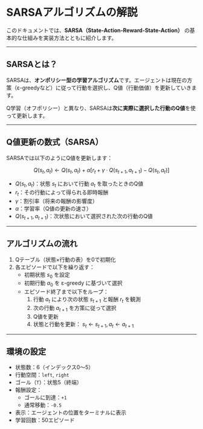 # SARSAアルゴリズムの解説

このドキュメントでは、**SARSA（State-Action-Reward-State-Action）** の基本的な仕組みを実装方法とともに紹介します。

---

## SARSAとは？

SARSAは、**オンポリシー型の学習アルゴリズム**です。エージェントは現在の方策（ε-greedyなど）に従って行動を選択し、Q値（行動価値）を更新していきます。

Q学習（オフポリシー）と異なり、SARSAは**次に実際に選択した行動のQ値**を使って更新します。

---

## Q値更新の数式（SARSA）

SARSAでは以下のようにQ値を更新します：

```math
Q(s_t, a_t) \leftarrow Q(s_t, a_t) + \alpha \left[ r_t + \gamma \cdot Q(s_{t+1}, a_{t+1}) - Q(s_t, a_t) \right]
```

- $`Q(s_t, a_t)`$：状態 $`s_t`$ において行動 $`a_t`$ を取ったときのQ値
- $`r_t`$：その行動によって得られる即時報酬
- $`\gamma`$：割引率（将来の報酬の影響度）
- $`\alpha`$：学習率（Q値の更新の速さ）
- $`Q(s_{t+1}, a_{t+1})`$：次状態において選択された次の行動のQ値

---

## アルゴリズムの流れ

1. Qテーブル（状態×行動の表）を0で初期化
2. 各エピソードで以下を繰り返す：
    - 初期状態 $`s_0`$ を設定
    - 初期行動 $`a_0`$ を ε-greedy に基づいて選択
    - エピソード終了まで以下をループ：
        1. 行動 $`a_t`$ により次の状態 $`s_{t+1}`$ と報酬 $`r_t`$ を観測
        2. 次の行動 $`a_{t+1}`$ を方策に従って選択
        3. Q値を更新
        4. 状態と行動を更新： $`s_t \leftarrow s_{t+1}, a_t \leftarrow a_{t+1}`$

---

## 環境の設定

- 状態数：6（インデックス0〜5）
- 行動空間：`left`, `right`
- ゴール（`T`）：状態5（終端）
- 報酬設定：
  - ゴールに到達：`+1`
  - 通常移動：`-0.5`
- 表示：エージェントの位置をターミナルに表示
- 学習回数：50エピソード